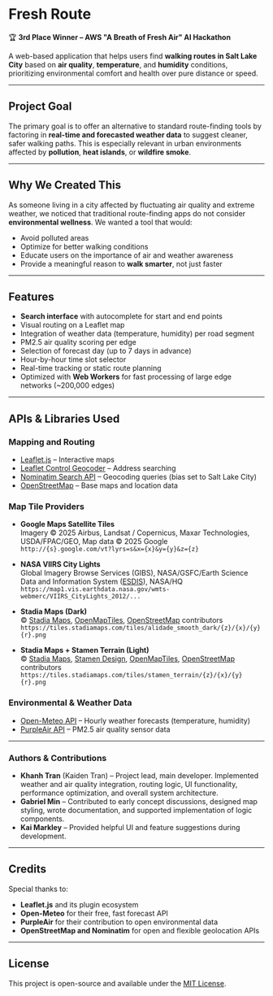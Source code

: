 # Fresh Route
🏆 **3rd Place Winner – AWS "A Breath of Fresh Air" AI Hackathon**

A web-based application that helps users find **walking routes in Salt Lake City** based on **air quality**, **temperature**, and **humidity** conditions, prioritizing environmental comfort and health over pure distance or speed.

---

## Project Goal

The primary goal is to offer an alternative to standard route-finding tools by factoring in **real-time and forecasted weather data** to suggest cleaner, safer walking paths. This is especially relevant in urban environments affected by **pollution**, **heat islands**, or **wildfire smoke**.

---

## Why We Created This

As someone living in a city affected by fluctuating air quality and extreme weather, we noticed that traditional route-finding apps do not consider **environmental wellness**. We wanted a tool that would:

- Avoid polluted areas
- Optimize for better walking conditions
- Educate users on the importance of air and weather awareness
- Provide a meaningful reason to **walk smarter**, not just faster

---

## Features

- **Search interface** with autocomplete for start and end points
- Visual routing on a Leaflet map
- Integration of weather data (temperature, humidity) per road segment
- PM2.5 air quality scoring per edge
- Selection of forecast day (up to 7 days in advance)
- Hour-by-hour time slot selector
- Real-time tracking or static route planning
- Optimized with **Web Workers** for fast processing of large edge networks (~200,000 edges)

---

## APIs & Libraries Used

### Mapping and Routing

- [Leaflet.js](https://leafletjs.com/) – Interactive maps
- [Leaflet Control Geocoder](https://github.com/perliedman/leaflet-control-geocoder) – Address searching
- [Nominatim Search API](https://nominatim.org/release-docs/develop/api/Search/) 
– Geocoding queries (bias set to Salt Lake City)
- [OpenStreetMap](https://www.openstreetmap.org/) – Base maps and location data

### Map Tile Providers

- **Google Maps Satellite Tiles**  
  Imagery © 2025 Airbus, Landsat / Copernicus, Maxar Technologies, USDA/FPAC/GEO, Map data © 2025 Google  
  `http://{s}.google.com/vt?lyrs=s&x={x}&y={y}&z={z}`

- **NASA VIIRS City Lights**  
  Global Imagery Browse Services (GIBS), NASA/GSFC/Earth Science Data and Information System ([ESDIS](https://earthdata.nasa.gov)), NASA/HQ  
  `https://map1.vis.earthdata.nasa.gov/wmts-webmerc/VIIRS_CityLights_2012/...`

- **Stadia Maps (Dark)**  
  © [Stadia Maps](https://www.stadiamaps.com/), [OpenMapTiles](https://openmaptiles.org/), [OpenStreetMap](https://www.openstreetmap.org/copyright) contributors  
  `https://tiles.stadiamaps.com/tiles/alidade_smooth_dark/{z}/{x}/{y}{r}.png`

- **Stadia Maps + Stamen Terrain (Light)**  
  © [Stadia Maps](https://www.stadiamaps.com/), [Stamen Design](https://www.stamen.com/), [OpenMapTiles](https://openmaptiles.org/), [OpenStreetMap](https://www.openstreetmap.org/copyright) contributors  
  `https://tiles.stadiamaps.com/tiles/stamen_terrain/{z}/{x}/{y}{r}.png`

### Environmental & Weather Data

- [Open-Meteo API](https://open-meteo.com/) – Hourly weather forecasts (temperature, humidity)
- [PurpleAir API](https://api.purpleair.com/) – PM2.5 air quality sensor data

---

### Authors & Contributions

- **Khanh Tran** (Kaiden Tran) – Project lead, main developer. Implemented weather and air quality integration, routing logic, UI functionality, performance optimization, and overall system architecture.
- **Gabriel Min** – Contributed to early concept discussions, designed map styling, wrote documentation, and supported implementation of logic components.
- **Kai Markley** – Provided helpful UI and feature suggestions during development.


---

## Credits

Special thanks to:

- **Leaflet.js** and its plugin ecosystem
- **Open-Meteo** for their free, fast forecast API
- **PurpleAir** for their contribution to open environmental data
- **OpenStreetMap and Nominatim** for open and flexible geolocation APIs

---

## License

This project is open-source and available under the [MIT License](LICENSE).